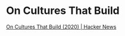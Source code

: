 # On Cultures That Build

[On Cultures That Build (2020) | Hacker News](https://news.ycombinator.com/item?id=38278380)